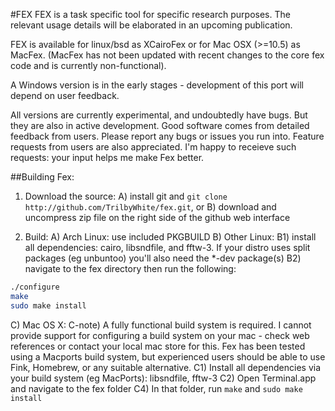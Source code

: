 #FEX
FEX is a task specific tool for specific research purposes.  The relevant usage details will be elaborated in an upcoming publication.

FEX is available for linux/bsd as XCairoFex or for Mac OSX (>=10.5) as MacFex. (MacFex has not been updated with recent changes to the core fex code and is currently non-functional).

A Windows version is in the early stages - development of this port will depend on user feedback.

All versions are currently experimental, and undoubtedly have bugs.  But they are also in active development.  Good software comes from detailed feedback from users.  Please report any bugs or issues you run into.  Feature requests from users are also appreciated.  I'm happy to receieve such requests: your input helps me make Fex better.

##Building Fex:

1) Download the source:
  A) install git and `git clone http://github.com/TrilbyWhite/fex.git`, or
  B) download and uncompress zip file on the right side of the github web interface

2) Build:
  A) Arch Linux: use included PKGBUILD
  B) Other Linux:
    B1) install all dependencies: cairo, libsndfile, and fftw-3.  If your distro uses split packages (eg unbuntoo) you'll also need the *-dev package(s)
    B2) navigate to the fex directory then run the following:
```bash
./configure
make
sudo make install
```
  C) Mac OS X:
    C-note) A fully functional build system is required.  I cannot provide support for configuring a build system on your mac - check web references or contact your local mac store for this.  Fex has been tested using a Macports build system, but experienced users should be able to use Fink, Homebrew, or any suitable alternative.
    C1) Install all dependencies via your build system (eg MacPorts): libsndfile, fftw-3
    C2) Open Terminal.app and navigate to the fex folder
    C4) In that folder, run `make` and `sudo make install`
